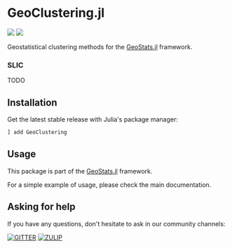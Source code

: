 # GeoClustering.jl

[![][build-img]][build-url] [![][codecov-img]][codecov-url]

Geostatistical clustering methods for the [GeoStats.jl](https://github.com/JuliaEarth/GeoStats.jl) framework.

### SLIC

TODO

## Installation

Get the latest stable release with Julia's package manager:

```julia
] add GeoClustering
```

## Usage

This package is part of the [GeoStats.jl](https://github.com/JuliaEarth/GeoStats.jl) framework.

For a simple example of usage, please check the main documentation.

## Asking for help

If you have any questions, don't hesitate to ask in our community channels:

[![GITTER][gitter-img]][gitter-url]
[![ZULIP][zulip-img]][zulip-url]

[build-img]: https://img.shields.io/github/workflow/status/JuliaEarth/GeoClustering.jl/CI?style=flat-square
[build-url]: https://github.com/JuliaEarth/GeoClustering.jl/actions

[codecov-img]: https://img.shields.io/codecov/c/github/JuliaEarth/GeoClustering.jl?style=flat-square
[codecov-url]: https://codecov.io/gh/JuliaEarth/GeoClustering.jl

[gitter-img]: https://img.shields.io/badge/chat-on%20gitter-bc0067?style=flat-square
[gitter-url]: https://gitter.im/JuliaEarth/GeoStats.jl

[zulip-img]: https://img.shields.io/badge/chat-on%20zulip-9cf?style=flat-square
[zulip-url]: https://julialang.zulipchat.com/#narrow/stream/276201-geostats.2Ejl
